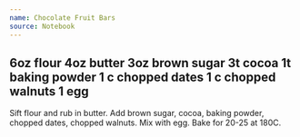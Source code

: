 ```yaml
---
name: Chocolate Fruit Bars
source: Notebook
---
```

6oz flour
4oz butter
3oz brown sugar
3t cocoa
1t baking powder
1 c chopped dates
1 c chopped walnuts
1 egg
---
Sift flour and rub in butter.  Add  brown sugar, cocoa, baking powder, chopped dates, chopped walnuts.  Mix with egg.  Bake for 20-25 at 180C.

